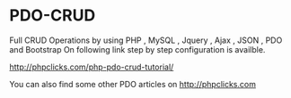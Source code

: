 # PDO-CRUD
Full CRUD Operations by using PHP , MySQL , Jquery , Ajax , JSON , PDO and Bootstrap
On following link step by step configuration is availble.

http://phpclicks.com/php-pdo-crud-tutorial/

You can also find some other PDO articles on http://phpclicks.com
